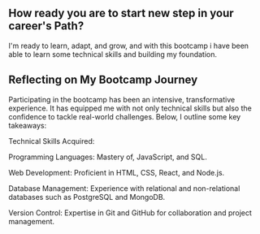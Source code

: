 ## How ready you are to start new step in your career's Path?

I'm ready to learn, adapt, and grow, and with this bootcamp i have been able to learn some 
technical skills and building my foundation. 

## Reflecting on My Bootcamp Journey

Participating in the bootcamp has been an intensive, transformative experience. 
It has equipped me with not only technical skills but also the confidence to tackle real-world challenges. 
Below, I outline some key takeaways:

 Technical Skills Acquired:

Programming Languages: Mastery of, JavaScript, and SQL.

Web Development: Proficient in HTML, CSS, React, and Node.js.

Database Management: Experience with relational and non-relational databases such as PostgreSQL and MongoDB.

Version Control: Expertise in Git and GitHub for collaboration and project management.



